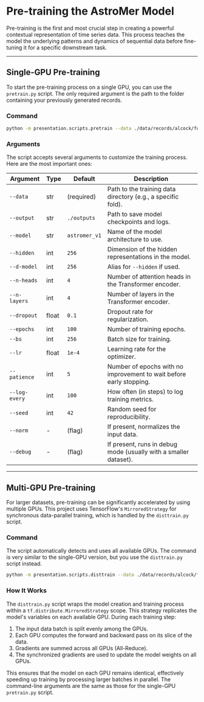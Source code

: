 # Pre-training the AstroMer Model

Pre-training is the first and most crucial step in creating a powerful contextual representation of time series data. This process teaches the model the underlying patterns and dynamics of sequential data before fine-tuning it for a specific downstream task.

---
## Single-GPU Pre-training

To start the pre-training process on a single GPU, you can use the `pretrain.py` script. The only required argument is the path to the folder containing your previously generated records.

### Command
```bash
python -m presentation.scripts.pretrain --data ./data/records/alcock/fold_0
```

### Arguments

The script accepts several arguments to customize the training process. Here are the most important ones:

| Argument | Type | Default | Description |
|---|---|---|---|
| `--data`| str | (required) | Path to the training data directory (e.g., a specific fold). |
| `--output`| str | `./outputs`| Path to save model checkpoints and logs. |
| `--model`| str | `astromer_v1`| Name of the model architecture to use. |
| `--hidden`| int | `256`| Dimension of the hidden representations in the model. |
| `--d-model`| int | `256`| Alias for `--hidden` if used. |
| `--n-heads`| int | `4`| Number of attention heads in the Transformer encoder. |
| `--n-layers`| int | `4`| Number of layers in the Transformer encoder. |
| `--dropout`| float | `0.1`| Dropout rate for regularization. |
| `--epochs`| int | `100`| Number of training epochs. |
| `--bs`| int | `256`| Batch size for training. |
| `--lr`| float | `1e-4`| Learning rate for the optimizer. |
| `--patience`| int | `5`| Number of epochs with no improvement to wait before early stopping. |
| `--log-every`| int | `100`| How often (in steps) to log training metrics. |
| `--seed`| int | `42`| Random seed for reproducibility. |
| `--norm`| - | (flag) | If present, normalizes the input data. |
| `--debug`| - | (flag) | If present, runs in debug mode (usually with a smaller dataset). |

---

## Multi-GPU Pre-training

For larger datasets, pre-training can be significantly accelerated by using multiple GPUs. This project uses TensorFlow's `MirroredStrategy` for synchronous data-parallel training, which is handled by the `disttrain.py` script.

### Command

The script automatically detects and uses all available GPUs. The command is very similar to the single-GPU version, but you use the `disttrain.py` script instead.

```bash
python -m presentation.scripts.disttrain --data ./data/records/alcock/fold_0
```

### How It Works

The `disttrain.py` script wraps the model creation and training process within a `tf.distribute.MirroredStrategy` scope. This strategy replicates the model's variables on each available GPU. During each training step:
1. The input data batch is split evenly among the GPUs.
2. Each GPU computes the forward and backward pass on its slice of the data.
3. Gradients are summed across all GPUs (All-Reduce).
4. The synchronized gradients are used to update the model weights on all GPUs.

This ensures that the model on each GPU remains identical, effectively speeding up training by processing larger batches in parallel. The command-line arguments are the same as those for the single-GPU `pretrain.py` script.